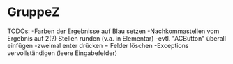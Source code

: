 # GruppeZ
TODOs:
-Farben der Ergebnisse auf Blau setzen 
-Nachkommastellen vom Ergebnis auf 2(?) Stellen runden (v.a. in Elementar)
-evtl. "ACButton" überall einfügen
-zweimal enter drücken = Felder löschen 
-Exceptions vervollständigen (leere Eingabefelder)
